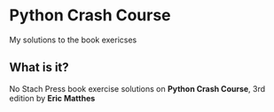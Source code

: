 # Python Crash Course
My solutions to the book exericses

## What is it?
No Stach Press book exercise solutions on <strong>Python Crash Course</strong>, 3rd edition by <strong>Eric Matthes</strong>
